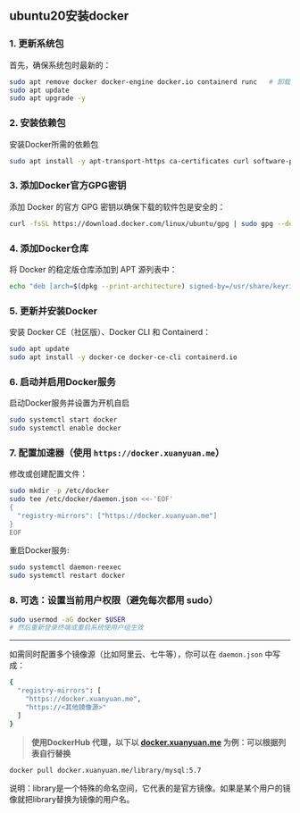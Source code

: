 ## ubuntu20安装docker

### 1. 更新系统包

首先，确保系统包时最新的：

```bash
sudo apt remove docker docker-engine docker.io containerd runc   # 卸载旧版本（如已安装）
sudo apt update
sudo apt upgrade -y
```

### 2. 安装依赖包

安装Docker所需的依赖包

```bash
sudo apt install -y apt-transport-https ca-certificates curl software-properties-common
```

### 3. 添加Docker官方GPG密钥

添加 Docker 的官方 GPG 密钥以确保下载的软件包是安全的：

```bash
curl -fsSL https://download.docker.com/linux/ubuntu/gpg | sudo gpg --dearmor -o /usr/share/keyrings/docker-archive-keyring.gpg
```

### 4. 添加Docker仓库

将 Docker 的稳定版仓库添加到 APT 源列表中：

```bash
echo "deb [arch=$(dpkg --print-architecture) signed-by=/usr/share/keyrings/docker-archive-keyring.gpg] https://download.docker.com/linux/ubuntu $(lsb_release -cs) stable" | sudo tee /etc/apt/sources.list.d/docker.list > /dev/null
```

### 5. 更新并安装Docker

安装 Docker CE（社区版）、Docker CLI 和 Containerd：

```bash
sudo apt update
sudo apt install -y docker-ce docker-ce-cli containerd.io
```

### 6. 启动并启用Docker服务

启动Docker服务并设置为开机自启

```bash
sudo systemctl start docker
sudo systemctl enable docker
```

### 7. 配置加速器（使用 `https://docker.xuanyuan.me`）

修改或创建配置文件：

```bash
sudo mkdir -p /etc/docker
sudo tee /etc/docker/daemon.json <<-'EOF'
{
  "registry-mirrors": ["https://docker.xuanyuan.me"]
}
EOF
```

重启Docker服务:

```bash
sudo systemctl daemon-reexec
sudo systemctl restart docker
```

### 8. 可选：设置当前用户权限（避免每次都用 sudo）

```bash
sudo usermod -aG docker $USER
# 然后重新登录终端或重启系统使用户组生效
```

----

如需同时配置多个镜像源（比如阿里云、七牛等），你可以在 `daemon.json` 中写成：

```bash
{
  "registry-mirrors": [
    "https://docker.xuanyuan.me",
    "https://<其他镜像源>"
  ]
}
```



> **使用DockerHub 代理，以下以 [docker.xuanyuan.me](https://link.zhihu.com/?target=https%3A//docker.xuanyuan.me/) 为例：可以根据列表自行替换**

``` bash
docker pull docker.xuanyuan.me/library/mysql:5.7
```

说明：library是一个特殊的命名空间，它代表的是官方镜像。如果是某个用户的镜像就把library替换为镜像的用户名。